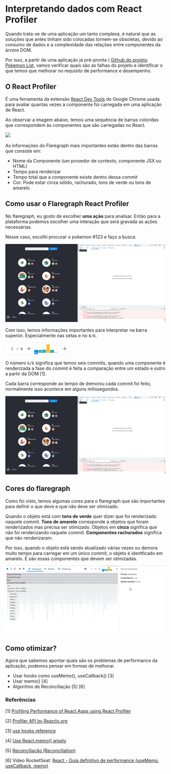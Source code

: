 # Interpretando dados com React Profiler

Quando trata-se de uma aplicação um tanto complexa, é natural que as soluções que antes tinham sido colocadas tornem-se obsoletas, devido ao consumo de dados e a complexidade das relações entre componentes da árvore DOM.

Por isso, a partir de uma aplicação já pré-pronta ( [Github do projeto Pokemon List](https://github.com/NatSatie/pokemon-list), vamos verificar quais são as falhas do projeto e identificar o que temos que melhorar no requisito de performance e desempenho.

## O React Profiler

É uma ferramenta da extensão [React Dev Tools](https://chrome.google.com/webstore/detail/react-developer-tools/fmkadmapgofadopljbjfkapdkoienihi) do Google Chrome usada para avaliar quantas vezes a componente foi carregada em uma aplicação de React.

Ao observar a imagem abaixo, temos uma sequência de barras coloridas que correspondem às componentes que são carregadas no React. 

![](https://raw.githubusercontent.com/NatSatie/StudyNotes/main/react/reactprofiler/screenoverview.png)

As informações do Flaregraph mais importantes estão dentro das barras que consiste em:

- Nome da Componente (um provedor de contexto, componente JSX ou HTML)
- Tempo para renderizar
- Tempo total que a componente existe dentro dessa commit
- Cor: Pode estar cinza sólido, rachurado, tons de verde ou tons de amarelo

## Como usar o Flaregraph React Profiler 

No flaregraph, eu gosto de escolher **uma ação** para analisar. Então para a plataforma podemos escolher uma interação que será gravada as ações necessárias.

Nesse caso, escolhi procurar o pokemon #123 e faço a busca.

![](https://raw.githubusercontent.com/NatSatie/StudyNotes/main/react/reactprofiler/action.gif)

Com isso, temos informações importantes para interpretar na barra superior. Especialmente nas setas e no `6/6`.

![](https://raw.githubusercontent.com/NatSatie/StudyNotes/main/react/reactprofiler/timeline.png)

O número `6/6` significa que temos seis commits, quando uma componente é renderizada a fase do commit é feita a comparação entre um estado e outro a partir da DOM [1].

Cada barra corresponde ao tempo de demorou cada commit foi feito, normalmente isso acontece em alguns milissegundos.

![](https://raw.githubusercontent.com/NatSatie/StudyNotes/main/react/reactprofiler/action.gif)

## Cores do flaregraph

Como foi visto, temos algumas cores para o flaregraph que são importantes para definir o que deve e que não deve ser otimizado.

Quando o objeto está com **tons de verde** quer dizer que foi renderizado naquele commit. **Tons de amarelo** corresponde a objetos que foram renderizados mas precisa ser otimizado. Objetos em **cinza** significa que não foi renderizando naquele commit. **Componentes rachurados** significa que não renderizaram.

Por isso, quando o objeto está sendo atualizado várias vezes ou demora muito tempo para carregar em um único commit, o objeto é identficado em amarelo. E são essas componentes que devem ser otimizadas.

![](https://raw.githubusercontent.com/NatSatie/StudyNotes/main/react/reactprofiler/profiler.gif)

## Como otimizar?

Agora que sabemos apontar quais são os problemas de performance da aplicação, podemos pensar em formas de melhorar. 

- Usar hooks como useMemo(), useCallback() [3]
- Usar memo() [4]
- Algoritmo de Reconciliação [5] [6]

 ### Referências

[1] [Profiling Performance of React Apps using React Profiler](https://blog.bitsrc.io/profiling-performance-of-react-apps-using-react-profiler-d02d77f3c96a)

[2] [Profiler API by Reactjs.org](https://reactjs.org/docs/profiler.html?)

[3] [use hooks reference](https://pt-br.reactjs.org/docs/hooks-reference.html#usecallback)

[4] [Use React.memo() wisely](https://dmitripavlutin.com/use-react-memo-wisely/)

[5] [Reconciliação (Reconciliation)](https://pt-br.reactjs.org/docs/reconciliation.html)

[6] Vídeo RocketSeat: [React - Guia definitivo de performance (useMemo, useCallback, memo)](https://youtu.be/NmU2nNehNNY)

